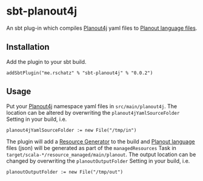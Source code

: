 # sbt-planout4j

An sbt plug-in which compiles [Planout4j](https://github.com/Glassdoor/planout4j) yaml files to
[Planout language files](https://facebook.github.io/planout/docs/planout-language.html).
 
## Installation

Add the plugin to your sbt build.

    addSbtPlugin("me.rschatz" % "sbt-planout4j" % "0.0.2")
    
## Usage

Put your [Planout4j](https://github.com/Glassdoor/planout4j) namespace yaml files in `src/main/planout4j`. The location
can be altered by overwriting the `planout4jYamlSourceFolder` Setting in your build, i.e.

    planout4jYamlSourceFolder := new File("/tmp/in") 
 
The plugin will add a [Resource Generator](https://www.scala-sbt.org/1.x/docs/Howto-Generating-Files.html) to the build
and [Planout language](https://facebook.github.io/planout/docs/planout-language.html) files (json) will be generated as
part of the `managedResources` Task in `target/scala-*/resource_managed/main/planout`. The output location can be
changed by overwriting the `planoutOutputFolder` Setting in your build, i.e.

    planoutOutputFolder := new File("/tmp/out")
